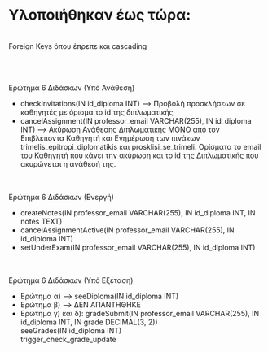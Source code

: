 # Υλοποιήθηκαν έως τώρα: 
<br> 
Foreign Keys όπου έπρεπε και cascading
<br> <br> 
<br> <br> 

Ερώτημα 6 Διδάσκων (Υπό Ανάθεση)                                                                                                    
- checkInvitations(IN id_diploma INT)  --> Προβολή προσκλήσεων σε καθηγητές με όρισμα το id της διπλωματικής                            
- cancelAssignment(IN professor_email VARCHAR(255), IN id_diploma INT) --> Ακύρωση Ανάθεσης Διπλωματικής MONO από τον Επιβλέποντα Καθηγητή και Ενημέρωση των πινάκων trimelis_epitropi_diplomatikis και 
  prosklisi_se_trimeli. Oρίσματα το email του Καθηγητή που κάνει την ακύρωση και το id της Διπλωματικής που ακυρώνεται η ανάθεσή της.  

<br> <br> 
Ερώτημα 6 Διδάσκων (Ενεργή)
- createNotes(IN professor_email VARCHAR(255), IN id_diploma INT, IN notes TEXT)
- cancelAssignmentActive(IN professor_email VARCHAR(255), IN id_diploma INT)
- setUnderExam(IN professor_email VARCHAR(255), IN id_diploma INT)


<br> <br> 
Ερώτημα 6 Διδάσκων (Υπό Εξέταση)
- Ερώτημα α)         -->  seeDiploma(IN id_diploma INT)
- Ερώτημα β)         -->  ΔΕΝ ΑΠΑΝΤΗΘΗΚΕ
- Ερώτημα γ) και δ):      gradeSubmit(IN professor_email VARCHAR(255), IN id_diploma INT, IN grade DECIMAL(3, 2))   <br>
                          seeGrades(IN id_diploma INT)              <br>
                          trigger_check_grade_update               <br>
